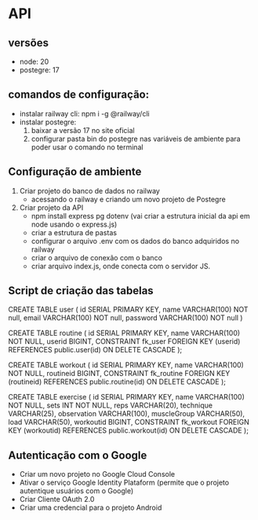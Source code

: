 # API

## versões 
- node: 20
- postegre: 17

## comandos de configuração:
- instalar railway cli: npm i -g @railway/cli
- instalar postegre: 
    1. baixar a versão 17 no site oficial
    2. configurar pasta bin do postegre nas variáveis de ambiente para poder usar o comando no terminal

## Configuração de ambiente
1. Criar projeto do banco de dados no railway
    - acessando o railway e criando um novo projeto de Postegre
2. Criar projeto da API 
    - npm install express pg dotenv (vai criar a estrutura inicial da api em node usando o express.js)
    - criar a estrutura de pastas 
    - configurar o arquivo .env com os dados do banco adquiridos no railway
    - criar o arquivo de conexão com o banco
    - criar arquivo index.js, onde conecta com o servidor JS.


## Script de criação das tabelas

CREATE TABLE user
(
	id SERIAL PRIMARY KEY,
	name VARCHAR(100) NOT null,
	email VARCHAR(100) NOT null,
	password VARCHAR(100) NOT null
)

CREATE TABLE routine
(
	id SERIAL PRIMARY KEY, 
	name VARCHAR(100) NOT NULL, 
	userid BIGINT, 
		CONSTRAINT fk_user 
		FOREIGN KEY (userid) 
		REFERENCES public.user(id) 
		ON DELETE CASCADE
);

CREATE TABLE workout
(
	id SERIAL PRIMARY KEY, 
	name VARCHAR(100) NOT NULL, 
    routineid BIGINT, 
		CONSTRAINT fk_routine 
		FOREIGN KEY (routineid) 
		REFERENCES public.routine(id) 
		ON DELETE CASCADE
);

CREATE TABLE exercise
(
	id SERIAL PRIMARY KEY, 
	name VARCHAR(100) NOT NULL, 
    sets INT NOT NULL,
    reps VARCHAR(20),
    technique VARCHAR(25),
    observation VARCHAR(100),
    muscleGroup VARCHAR(50),
    load VARCHAR(50),
    workoutid BIGINT, 
		CONSTRAINT fk_workout 
		FOREIGN KEY (workoutid) 
		REFERENCES public.workout(id) 
		ON DELETE CASCADE
);

## Autenticação com o Google
- Criar um novo projeto no Google Cloud Console
- Ativar o serviço Google Identity Plataform (permite que o projeto autentique usuários com o Google) 
- Criar Cliente OAuth 2.0
- Criar uma credencial para o projeto Android